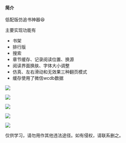 #### 简介

低配版仿追书神器😆

主要实现功能有

* 书架
* 排行版
* 搜索
* 章节缓存、记录阅读位置、换源
* 阅读界面换肤、字体大小调整
* 仿真、左右滑动和无效果三种翻页模式
* 缓存使用了微信wcdb数据

![](http://ww4.sinaimg.cn/large/006tNc79gy1g59ok32cecj30hs0vkwir.jpg)

![](http://ww4.sinaimg.cn/large/006tNc79gy1g59okcixmrj30hs0vkwg5.jpg)

![](http://ww4.sinaimg.cn/large/006tNc79gy1g59okm60kzj30hs0vk77f.jpg)

![](http://ww4.sinaimg.cn/large/006tNc79gy1g59okw7stuj30hs0vkx0v.jpg)

![](http://ww3.sinaimg.cn/large/006tNc79gy1g59ol02pf9j30hs0vkq3y.jpg)



仅供学习，请勿用作其他违法途径。如有侵权，请联系删之。

